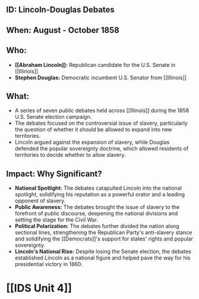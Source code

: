 ## ID: Lincoln-Douglas Debates

## When: August - October 1858

## Who:
* **[[Abraham Lincoln]]:** Republican candidate for the U.S. Senate in [[Illinois]]
* **Stephen Douglas:** Democratic incumbent U.S. Senator from [[Illinois]]

## What:
* A series of seven public debates held across [[Illinois]] during the 1858 U.S. Senate election campaign.
* The debates focused on the controversial issue of slavery, particularly the question of whether it should be allowed to expand into new territories.
* Lincoln argued against the expansion of slavery, while Douglas defended the popular sovereignty doctrine, which allowed residents of territories to decide whether to allow slavery.

## Impact: Why Significant?
* **National Spotlight:** The debates catapulted Lincoln into the national spotlight, solidifying his reputation as a powerful orator and a leading opponent of slavery.
* **Public Awareness:** The debates brought the issue of slavery to the forefront of public discourse, deepening the national divisions and setting the stage for the Civil War.
* **Political Polarization:** The debates further divided the nation along sectional lines, strengthening the Republican Party's anti-slavery stance and solidifying the [[Democrats]]'s support for states' rights and popular sovereignty.
* **Lincoln's National Rise:** Despite losing the Senate election, the debates established Lincoln as a national figure and helped pave the way for his presidential victory in 1860. 

# [[IDS Unit 4]]